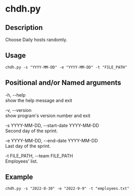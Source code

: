 # chdh.py

## Description
Choose Daily hosts randomly.

## Usage

`chdh.py -s "YYYY-MM-DD" -e "YYYY-MM-DD" -t "FILE_PATH"`

## Positional and/or Named arguments

-h, --help  
show the help message and exit

-v, --version  
show program's version number and exit

-s YYYY-MM-DD, --start-date YYYY-MM-DD  
Second day of the sprint.

-e YYYY-MM-DD, --end-date YYYY-MM-DD  
Last day of the sprint.

-t FILE_PATH, --team FILE_PATH  
Employees' list.

## Example

`chdh.py -s "2022-8-30" -e "2022-9-9" -t "employees.txt"`
